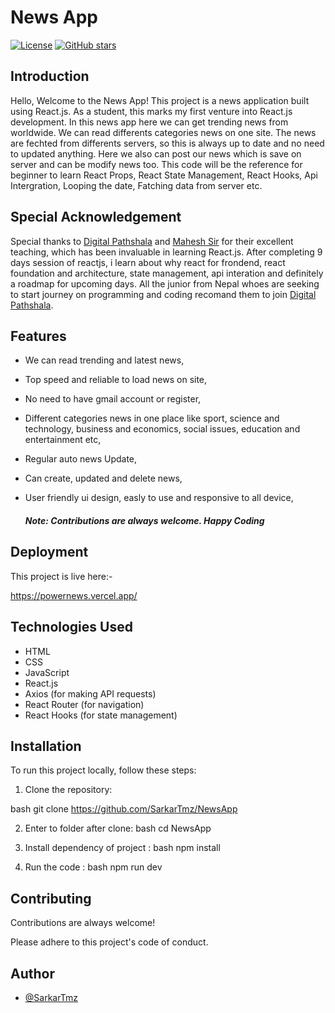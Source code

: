 # News App

[![License](https://img.shields.io/badge/License-MIT-blue.svg)](LICENSE)
[![GitHub stars](https://img.shields.io/github/stars/SarkarTmz/NewsApp.svg)](https://github.com/SarkarTmz/NewsApp/stargazers)

## Introduction
Hello,
Welcome to the News App! This project is a news application built using React.js. As a student, this marks my first venture into React.js development. In this news app here we can get trending news from worldwide. We can read differents categories news on one site. The news are fechted from differents servers, so this is always up to date and no need to updated anything. Here we also can post our news which is save on server and can be modify news too. This code will be the reference for beginner to learn React Props, React State Management, React Hooks, Api Intergration, Looping the date, Fatching data from server etc.

## Special Acknowledgement
Special thanks to [Digital Pathshala](https://www.facebook.com/profile.php?id=100094408225878) and [Mahesh Sir](https://github.com/maheshbasnet089) for their excellent teaching, which has been invaluable in learning React.js. After completing 9 days session of reactjs, i learn about why react for frondend, react foundation and architecture, state management, api interation and definitely a roadmap for upcoming days. All the junior from Nepal whoes are seeking to start journey on programming and coding recomand them to join [Digital Pathshala](https://www.facebook.com/profile.php?id=100094408225878).


## Features
- We can read trending and latest news,
- Top speed and reliable to load news on site,
- No need to have gmail account or register,
- Different categories news in one place like sport, science and technology, business and economics, social issues, education and entertainment etc,
- Regular auto news Update,
- Can create, updated and delete news,
- User friendly ui design, easly to use and responsive to all device,

  ##### Note: Contributions are always welcome. Happy Coding 
  
## Deployment

This project is live here:-

https://powernews.vercel.app/

## Technologies Used
- HTML
- CSS
- JavaScript
- React.js
- Axios (for making API requests)
- React Router (for navigation)
- React Hooks (for state management)

## Installation

To run this project locally, follow these steps:

1. Clone the repository:

bash
git clone https://github.com/SarkarTmz/NewsApp


2. Enter to folder after clone:
bash
cd NewsApp


3. Install dependency of project :
bash
npm install


4. Run the code :
bash
npm run dev


## Contributing

Contributions are always welcome!

Please adhere to this project's code of conduct.


## Author

- [@SarkarTmz](https://www.github.com/SarkarTmz)
